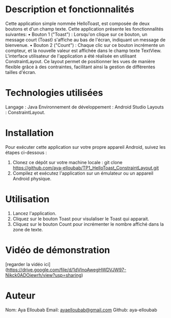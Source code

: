 # Description et fonctionnalités
Cette application simple nommée HelloToast, est composée de deux boutons et d'un champ texte. Cette application présente les fonctionnalités suivantes: 
•	Bouton 1 ("Toast") : Lorsqu'on clique sur ce bouton, un message court (Toast) s'affiche au bas de l'écran, indiquant un message de bienvenue.
•	Bouton 2 ("Count") : Chaque clic sur ce bouton incrémente un compteur, et la nouvelle valeur est affichée dans le champ texte TextView.
L'interface utilisateur de l'application a été réalisée en utilisant ConstraintLayout. Ce layout permet de positionner les vues de manière flexible grâce à des contraintes, facilitant ainsi la gestion de différentes tailles d'écran.

# Technologies utilisées
Langage : Java
Environnement de développement : Android Studio
Layouts : ConstraintLayout.

# Installation
Pour exécuter cette application sur votre propre appareil Android, suivez les étapes ci-dessous :

1. Clonez ce dépôt sur votre machine locale : git clone https://github.com/aya-elloubab/TP1_HelloToast_ConstraintLayout.git
3. Compilez et exécutez l'application sur un émulateur ou un appareil Android physique.

# Utilisation
1. Lancez l'application.
2. Cliquez sur le bouton Toast pour visulaliser le Toast qui apparait.
3. Cliquez sur le bouton Count pour incrémenter le nombre affiché dans la zone de texte.

# Vidéo de démonstration
[regarder la vidéo ici] (https://drive.google.com/file/d/1dVlnoAwegHWDVJW97-Nikck0ADOjewrh/view?usp=sharing)

# Auteur
Nom: Aya Elloubab
Email: ayaelloubab@gmail.com
Github: aya-elloubab
